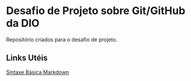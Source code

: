 # Desafio de Projeto sobre Git/GitHub da DIO
Repositório criados para o desafio de projeto.

## Links Utéis
[Sintaxe Básica Markdown](https://www.markdownguide.org/basic-syntax/)

